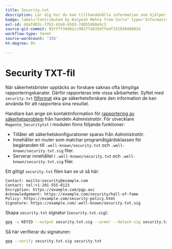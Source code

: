 ```yaml
---
title: Security.txt
description: Lär dig hur du kan tillhandahålla information som hjälper säkerhetsforskare att rapportera säkerhetsluckor.
badge: label="Contributed by Kalpesh Mehta from Corra" type="Informative" url="https://solutionpartners.adobe.com/s/directory/detail/corra" tooltip="Kalpesh Mehta"
exl-id: ddafd03c-77b2-42e8-b593-7d655d08e9c3
source-git-commit: 95ffff39d82cc9027fa633dffedf15193040802d
workflow-type: tm+mt
source-wordcount: '155'
ht-degree: 0%

---
```


# Security TXT-fil

När säkerhetsbrister upptäcks av forskare saknas ofta lämpliga rapporteringskanaler. Därför rapporteras inte vissa sårbarheter. Syftet med `security.txt` [filformat](https://datatracker.ietf.org/doc/html/draft-foudil-securitytxt-09) ska ge säkerhetsforskare den information de kan använda för att rapportera sina resultat.

Handlare kan ange sin kontaktinformation för [rapportering av säkerhetsproblem](https://docs.magento.com/user-guide/stores/security-issue-reporting.html) från handeln _Administratör_. För utvecklare `Magento_Securitytxt` i modulen finns följande funktioner:

- Tillåter att säkerhetskonfigurationer sparas från _Administratör_.
- Innehåller en router som matchar programåtgärdsklassen för begäranden till `.well-known/security.txt` och `.well-known/security.txt.sig` filer.
- Serverar innehållet i `.well-known/security.txt` och `.well-known/security.txt.sig` filer.

Ett giltigt `security.txt` filen kan se ut så här:

```text
Contact: mailto:security@example.com
Contact: tel:+1-201-555-0123
Encryption: https://example.com/pgp.asc
Acknowledgement: https://example.com/security/hall-of-fame
Policy: https://example.com/security-policy.html
Signature: https://example.com/.well-known/security.txt.sig
```

Skapa `security.txt` signatur (`security.txt.sig`):

```bash
gpg -u KEYID --output security.txt.sig --armor --detach-sig security.txt
```

Så här verifierar du signaturen:

```bash
gpg --verify security.txt.sig security.txt
```
